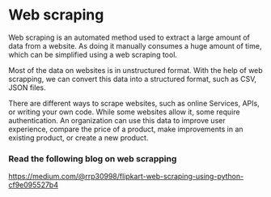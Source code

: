 # Web scraping

Web scraping is an automated method used to extract a large amount of data from a website. 
As doing it manually consumes a huge amount of time, which can be simplified using a web scraping tool.

Most of the data on websites is in unstructured format. With the help of web scrapping, we can convert this data into a structured format, such as CSV, JSON files.

There are different ways to scrape websites, such as online Services, APIs, or writing your own code.
While some websites allow it, some require authentication.
An organization can use this data to improve user experience, compare the price of a product, make improvements in an existing product, or create a new product.

### Read the following blog on web scrapping
https://medium.com/@rrp30998/flipkart-web-scraping-using-python-cf9e095527b4
